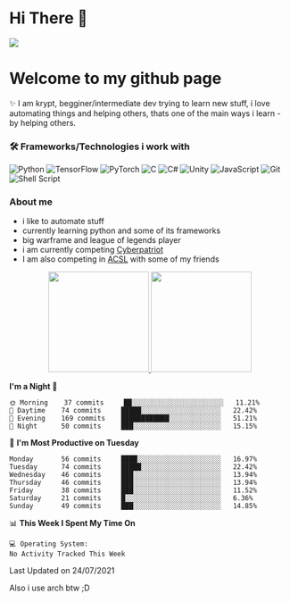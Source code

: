 # Hi There :wave:
![](https://profile-counter.glitch.me/PineMaster/count.svg)

# Welcome to my github page
:sparkles: I am krypt, begginer/intermediate dev trying to learn new stuff, i love automating things and helping others, thats one of the main ways i learn - by helping others.

### 🛠 Frameworks/Technologies i work with
<img alt="Python" src="https://img.shields.io/badge/python%20-%2314354C.svg?&style=for-the-badge&logo=python&logoColor=white"/> <img alt="TensorFlow" src="https://img.shields.io/badge/TensorFlow%20-%23FF6F00.svg?&style=for-the-badge&logo=TensorFlow&logoColor=white" /> <img alt="PyTorch" src="https://img.shields.io/badge/PyTorch%20-%23EE4C2C.svg?&style=for-the-badge&logo=PyTorch&logoColor=white" /> <img alt="C" src="https://img.shields.io/badge/c%20-%2300599C.svg?&style=for-the-badge&logo=c&logoColor=white"/> <img alt="C#" src="https://img.shields.io/badge/c%23%20-%23239120.svg?&style=for-the-badge&logo=c-sharp&logoColor=white"/> <img alt="Unity" src="https://img.shields.io/badge/unity%20-%23000000.svg?&style=for-the-badge&logo=unity&logoColor=white"/> <img alt="JavaScript" src="https://img.shields.io/badge/javascript%20-%23323330.svg?&style=for-the-badge&logo=javascript&logoColor=%23F7DF1E"/> <img alt="Git" src="https://img.shields.io/badge/git%20-%23F05033.svg?&style=for-the-badge&logo=git&logoColor=white"/> <img alt="Shell Script" src="https://img.shields.io/badge/shell_script%20-%23121011.svg?&style=for-the-badge&logo=gnu-bash&logoColor=white"/>


### About me
- i like to automate stuff
- currently learning python and some of its frameworks
- big warframe and league of legends player
- i am currently competing [Cyberpatriot](https://www.uscyberpatriot.org/)
- I am also competing in [ACSL](https://www.acsl.org/) with some of my friends

<p align="center">
<a href="https://github.com/AVS1508">
  <img height="180em" src="https://github-readme-stats.vercel.app/api?username=KrypticCoconut&show_icons=true&bg_color=30,e96443,904e95&title_color=fff&text_color=fff"/>
  <img height="180em" src="https://github-readme-stats.vercel.app/api/top-langs/?username=KrypticCoconut&show_icons=true&bg_color=30,904e95,e96443&title_color=fff&text_color=fff"/>
</a>
</p>


<!--START_SECTION:waka-->
**I'm a Night 🦉** 

```text
🌞 Morning    37 commits     ██░░░░░░░░░░░░░░░░░░░░░░░   11.21% 
🌆 Daytime    74 commits     █████░░░░░░░░░░░░░░░░░░░░   22.42% 
🌃 Evening    169 commits    ████████████░░░░░░░░░░░░░   51.21% 
🌙 Night      50 commits     ███░░░░░░░░░░░░░░░░░░░░░░   15.15%

```
📅 **I'm Most Productive on Tuesday** 

```text
Monday       56 commits     ████░░░░░░░░░░░░░░░░░░░░░   16.97% 
Tuesday      74 commits     █████░░░░░░░░░░░░░░░░░░░░   22.42% 
Wednesday    46 commits     ███░░░░░░░░░░░░░░░░░░░░░░   13.94% 
Thursday     46 commits     ███░░░░░░░░░░░░░░░░░░░░░░   13.94% 
Friday       38 commits     ███░░░░░░░░░░░░░░░░░░░░░░   11.52% 
Saturday     21 commits     █░░░░░░░░░░░░░░░░░░░░░░░░   6.36% 
Sunday       49 commits     ███░░░░░░░░░░░░░░░░░░░░░░   14.85%

```


📊 **This Week I Spent My Time On** 

```text
💻 Operating System: 
No Activity Tracked This Week

```


 Last Updated on 24/07/2021
<!--END_SECTION:waka-->


Also i use arch btw ;D
